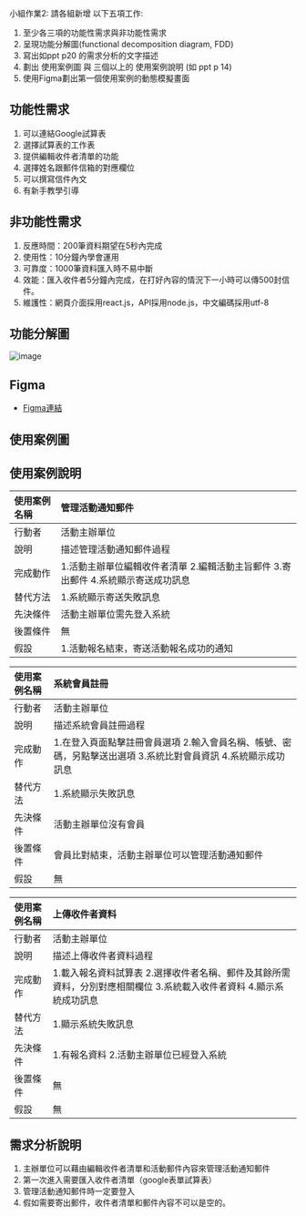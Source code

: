 小組作業2: 請各組新增 以下五項工作:
1. 至少各三項的功能性需求與非功能性需求
2. 呈現功能分解圖(functional decomposition diagram, FDD)
3. 寫出如ppt p20 的需求分析的文字描述
4. 劃出 使用案例圖 與 三個以上的 使用案例說明 (如 ppt p 14)
5. 使用Figma劃出第一個使用案例的動態模擬畫面


## 功能性需求
1. 可以連結Google試算表
2. 選擇試算表的工作表
3. 提供編輯收件者清單的功能
4. 選擇姓名跟郵件信箱的對應欄位
5. 可以撰寫信件內文
6. 有新手教學引導

## 非功能性需求
1. 反應時間：200筆資料期望在5秒內完成
2. 使用性：10分鐘內學會運用
3. 可靠度：1000筆資料匯入時不易中斷
4. 效能：匯入收件者5分鐘內完成，在打好內容的情況下一小時可以傳500封信件。
5. 維護性：網頁介面採用react.js，API採用node.js，中文編碼採用utf-8

## 功能分解圖
![image](https://user-images.githubusercontent.com/113970010/205977229-f5b6b616-16e4-4ec1-912c-3c4493d1a33a.png)

## Figma
* [Figma連結](https://www.figma.com/proto/ZrJmk6Z3VScAhKIrPrc0j4/%E7%B3%BB%E7%B5%B1%E5%88%86%E6%9E%90?node-id=1%3A2&starting-point-node-id=1%3A2)

## 使用案例圖



## 使用案例說明

|使用案例名稱 | 管理活動通知郵件  |
|:----|:------|
| 行動者 | 活動主辦單位  |
| 說明  | 描述管理活動通知郵件過程  |
| 完成動作 | 1.活動主辦單位編輯收件者清單  2.編輯活動主旨郵件  3.寄出郵件  4.系統顯示寄送成功訊息  |
| 替代方法 | 1.系統顯示寄送失敗訊息  |
| 先決條件 | 活動主辦單位需先登入系統  |
| 後置條件 | 無  |
| 假設 | 1.活動報名結束，寄送活動報名成功的通知  |

|使用案例名稱 | 系統會員註冊  |
|:----|:-----|
| 行動者 | 活動主辦單位  |
| 說明  | 描述系統會員註冊過程  |
| 完成動作 | 1.在登入頁面點擊註冊會員選項  2.輸入會員名稱、帳號、密碼，另點擊送出選項  3.系統比對會員資訊  4.系統顯示成功訊息 |
| 替代方法 | 1.系統顯示失敗訊息  |
| 先決條件 | 活動主辦單位沒有會員  |
| 後置條件 | 會員比對結束，活動主辦單位可以管理活動通知郵件  |
| 假設 | 無  |

|使用案例名稱 | 上傳收件者資料  |
|:----|:--|
| 行動者 | 活動主辦單位  |
| 說明  | 描述上傳收件者資料過程  |
| 完成動作 | 1.載入報名資料試算表  2.選擇收件者名稱、郵件及其餘所需資料，分別對應相關欄位  3.系統載入收件者資料  4.顯示系統成功訊息  |
| 替代方法 | 1.顯示系統失敗訊息  |
| 先決條件 | 1.有報名資料  2.活動主辦單位已經登入系統 |
| 後置條件 | 無  |
| 假設 | 無  |

## 需求分析說明

1. 主辦單位可以藉由編輯收件者清單和活動郵件內容來管理活動通知郵件
2. 第一次進入需要匯入收件者清單（google表單試算表）
3. 管理活動通知郵件時一定要登入
4. 假如需要寄出郵件，收件者清單和郵件內容不可以是空的。
